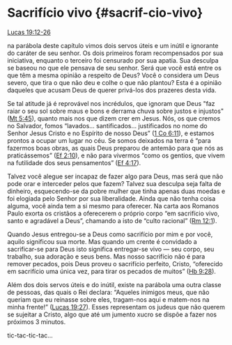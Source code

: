# **Sacrifício vivo** {#sacrif-cio-vivo}

[Lucas 19:12-26](http://bibliaonline.com.br/acf/lc/19/12-26)

na parábola deste capítulo vimos dois servos úteis e um inútil e ignorante do caráter de seu senhor. Os dois primeiros foram recompensados por sua iniciativa, enquanto o terceiro foi censurado por sua apatia. Sua desculpa se baseou no que ele pensava de seu senhor. Será que você está entre os que têm a mesma opinião a respeito de Deus? Você o considera um Deus severo, que tira o que não deu e colhe o que não plantou? Esta é a opinião daqueles que acusam Deus de querer privá-los dos prazeres desta vida.

Se tal atitude já é reprovável nos incrédulos, que ignoram que Deus &quot;faz raiar o seu sol sobre maus e bons e derrama chuva sobre justos e injustos&quot; ([Mt 5:45](http://bibliaonline.com.br/acf/mt/5/45)), quanto mais nos que dizem crer em Jesus. Nós, os que cremos no Salvador, fomos “lavados... santificados... justificados no nome do Senhor Jesus Cristo e no Espírito de nosso Deus” ([1 Co 6:11](http://bibliaonline.com.br/acf/1co/6/11)), e estamos prontos a ocupar um lugar no céu. Se somos deixados na terra é “para fazermos boas obras, as quais Deus preparou de antemão para que nós as praticássemos” ([Ef 2:10](http://bibliaonline.com.br/acf/ef/2/10)), e não para vivermos “como os gentios, que vivem na futilidade dos seus pensamentos” ([Ef 4:17](http://bibliaonline.com.br/acf/ef/4/17)).

Talvez você alegue ser incapaz de fazer algo para Deus, mas será que não pode orar e interceder pelos que fazem? Talvez sua desculpa seja falta de dinheiro, esquecendo-se da pobre mulher que tinha apenas duas moedas e foi elogiada pelo Senhor por sua liberalidade. Ainda que não tenha coisa alguma, você ainda tem a si mesmo para oferecer. Na carta aos Romanos Paulo exorta os cristãos a oferecerem o próprio corpo “em sacrifício vivo, santo e agradável a Deus”, chamando a isto de “culto racional” ([Rm 12:1](http://bibliaonline.com.br/acf/rm/12/1)).

Quando Jesus entregou-se a Deus como sacrifício por mim e por você, aquilo significou sua morte. Mas quando um crente é convidado a sacrificar-se para Deus isto significa entregar-se vivo — seu corpo, seu trabalho, sua adoração e seus bens. Mas nosso sacrifício não é para remover pecados, pois Deus proveu o sacrifício perfeito, Cristo, “oferecido em sacrifício uma única vez, para tirar os pecados de muitos” ([Hb 9:28](http://bibliaonline.com.br/acf/hb/9/28)).

Além dos dois servos úteis e do inútil, existe na parábola uma outra classe de pessoas, das quais o Rei declara: “Aqueles inimigos meus, que não queriam que eu reinasse sobre eles, tragam-nos aqui e matem-nos na minha frente!” ([Lucas 19:27](http://bibliaonline.com.br/acf/lc/19/27)). Esses representam os judeus que não querem se sujeitar a Cristo, algo que até um jumento xucro se dispõe a fazer nos próximos 3 minutos.

tic-tac-tic-tac...